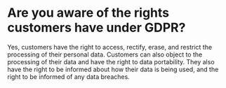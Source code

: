 # Are you aware of the rights customers have under GDPR?

Yes, customers have the right to access, rectify, erase, and restrict the processing of their personal data. Customers can also object to the processing of their data and have the right to data portability. They also have the right to be informed about how their data is being used, and the right to be informed of any data breaches.
